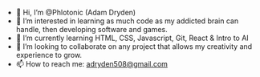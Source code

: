 - 👋 Hi, I’m @Phlotonic (Adam Dryden)
- 👀 I’m interested in learning as much code as my addicted brain can handle, then developing software and games.
- 🌱 I’m currently learning HTML, CSS, Javascript, Git, React & Intro to AI
- 💞️ I’m looking to collaborate on any project that allows my creativity and experience to grow.
- 📫 How to reach me: adryden508@gmail.com

<!---
Phlotonic/Phlotonic is a ✨ special ✨ repository because its `README.md` (this file) appears on your GitHub profile.
You can click the Preview link to take a look at your changes.
--->
